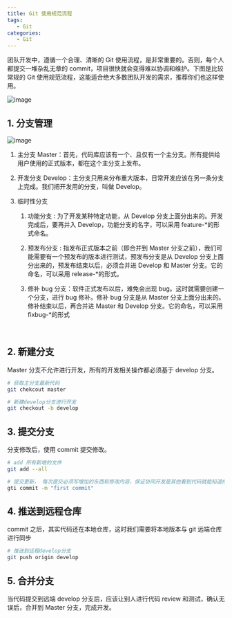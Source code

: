 ```yaml
---
title: Git 使用规范流程
tags: 
   - Git
categories: 
   - Git
---
```


团队开发中，遵循一个合理、清晰的 Git 使用流程，是非常重要的。否则，每个人都提交一堆杂乱无章的 commit，项目很快就会变得难以协调和维护。下图是比较常规的 Git 使用规范流程，这能适合绝大多数团队开发的需求，推荐你们也这样使用。

![image](https://samzong.oss-cn-shenzhen.aliyuncs.com/blog/j4ndi.png)

## 1.  分支管理

![image](https://samzong.oss-cn-shenzhen.aliyuncs.com/blog/naweu.jpg)

1. 主分支 Master：首先，代码库应该有一个、且仅有一个主分支。所有提供给用户使用的正式版本，都在这个主分支上发布。

2. 开发分支 Develop：主分支只用来分布重大版本，日常开发应该在另一条分支上完成。我们把开发用的分支，叫做 Develop。

3. 临时性分支

   1. 功能分支 : 为了开发某种特定功能，从 Develop 分支上面分出来的。开发完成后，要再并入 Develop，功能分支的名字，可以采用 feature-*的形式命名。

   2. 预发布分支 : 指发布正式版本之前（即合并到 Master 分支之前），我们可能需要有一个预发布的版本进行测试，预发布分支是从 Develop 分支上面分出来的，预发布结束以后，必须合并进 Develop 和 Master 分支。它的命名，可以采用 release-*的形式。

   3. 修补 bug 分支：软件正式发布以后，难免会出现 bug。这时就需要创建一个分支，进行 bug 修补。修补 bug 分支是从 Master 分支上面分出来的。修补结束以后，再合并进 Master 和 Develop 分支。它的命名，可以采用 fixbug-*的形式

​

## 2. 新建分支

Master 分支不允许进行开发，所有的开发相关操作都必须基于 develop 分支。

```bash
# 获取主分支最新代码
git chekcout master

# 新建develop分支进行开发
git checkout -b develop
```

## 3. 提交分支

分支修改后，使用 commit 提交修改。

```bash
# add 所有新增的文件
git add --all

# 提交更新， 每次提交必须写增加的东西和修改内容，保证协同开发是其他看到代码就能知道你做了什么
gti commit -m "first commit"
```

## 4. 推送到远程仓库

commit 之后，其实代码还在本地仓库，这时我们需要将本地版本与 git 远端仓库进行同步

```bash
# 推送到远程develop分支
git push origin develop
```

## 5. 合并分支

当代码提交到远端 develop 分支后，应该让别人进行代码 review 和测试，确认无误后，合并到 Master 分支，完成开发。
